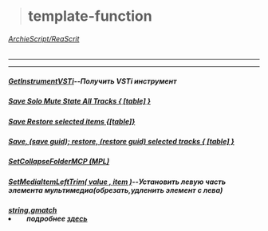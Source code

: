 ># template-function 
###### [ArchieScript/ReaScrit](https://github.com/ArchieScript/ReaScrit)
------------------------------------------------------------------------------------------------------------------
- - - - - - - - - - - - - - - - - - - - - - - - - - - - - - - - - - - - - - - - - - - - - - - - - - - - - - - - - 


##### [GetInstrumentVSTi](https://github.com/ArchieScript/template-function/blob/master/template-function/Get/GetInstrumentVSTi.lua)--Получить VSTi инструмент

##### [Save Solo Mute State All Tracks { [table] }](https://github.com/ArchieScript/template-function/blob/master/Save%20Solo%20Mute%20State%20All%20Tracks%20%7B%20%5B%20table%20%5D%20%7D)

##### [Save Restore selected items   {[table]}](https://github.com/ArchieScript/template-function/blob/master/template-function/Save%20Restore%20selected%20items%20%20%20%7B%5Btable%5D%7D)

##### [Save, (save guid); restore, (restore guid) selected tracks { [table] } ](https://github.com/ArchieScript/template-function/blob/master/save%20restore%20selected%20tracks%20%7B%7Dtablep%5B%5D.lua)

##### [SetCollapseFolderMCP (MPL)](https://github.com/ArchieScript/template-function/blob/master/template-function/SetCollapseFolderMCP%20(MPL).lua)

##### [SetMediaItemLeftTrim( value , item )](https://github.com/ArchieScript/template-function/blob/master/SetMediaItemLeftTrim(value%2Citem).lua)--Установить левую часть элемента мультимедиа(обрезать,удленить элемент с лева)

##### [string.gmatch](https://github.com/ArchieScript/template-function/blob/master/string.gmatch) <li> &nbsp;&nbsp;&nbsp;&nbsp; _подробнее [здесь](http://uopilot.tati.pro/index.php?title=String.gmatch_(Lua))_

